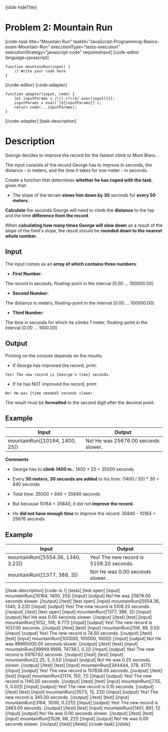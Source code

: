 [slide hideTitle]
# Problem 2: Mountain Run

[code-task title="Mountain Run" taskId="JavaScript-Programming-Basics-exam-Mountain-Run" executionType="tests-execution" executionStrategy="javascript-code" requiresInput]
[code-editor language=javascript]
```
function mountainRun(input) {
	// Write your code here
}
```
[/code-editor]
[code-adapter]
```
function adapter(input, code) {
    let inputParams = /\((.+)\)$/.exec(input)[1];
    inputParams = eval(`[${inputParams}]`);
    return code(...inputParams);
}
```
[/code-adapter]
[task-description]

# Description

George decides to improve the record for the fastest climb to Mont Blanc.

The input consists of the record George has to improve in seconds, the distance - in meters, and the time it takes for one meter - in seconds.

Create a function that determines **whether he has coped with the task**, given that:

- The slope of the terrain **slows him down by 30** seconds for **every 50 meters**.

**Calculate** the seconds George will need to climb the **distance** to the top and the time **difference from the record**.

When **calculating how many times George will slow down** as a result of the slope of the field's slope, the result should be **rounded down to the nearest whole number.**

## Input

The input comes as an **array of which contains three numbers**:

- **First Number:**  

The record in seconds, floating-point  in the interval \[0.00 … 100000.00\]

- **Second Number:** 

The distance in meters, floating-point in the interval \[0.00 … 100000.00\]

- **Third Number:**

The time in seconds for which he climbs 1 meter, floating-point in the interval \[0.00 … 1000.00\]

## Output

Printing on the console depends on the results:

- If George has improved the record, print: 

`Yes! The new record is {George's time} seconds.`

- If he has NOT improved the record, print: 

`No! He was {time needed} seconds slower.` 

The result must be **formatted** to the second digit after the decimal point.

## Example

| **Input** | **Output** |
| --- | --- |
|mountainRun([10164, 1400, 25]) | No! He was 25676.00 seconds slower. |

**Comments**

- George has to **climb 1400 m.**:  1400 \* 25 = 35000 seconds

- Every **50 meters**, **30 seconds are added** to his time: (1400 \/ 50) \* 30 = 840 seconds

- Total time: 35000 \+ 840 = 35840 seconds

- But because 10164 \< 35840, it did not **improve the record.**

- He **did not have enough time** to improve the record: 35840 \- 10164 = 25676 seconds

## Example

| **Input** | **Output** |
| --- | --- |
|mountainRun([5554.36, 1340, 3.23]) | Yes! The new record is 5108.20 seconds. |
|mountainRun([1377, 389, 3])|No! He was 0.00 seconds slower.|

[/task-description]
[code-io /]
[tests]
[test open]
[input]
mountainRun([10164, 1400, 25])
[/input]
[output]
No! He was 25676.00 seconds slower.
[/output]
[/test]
[test open]
[input]
mountainRun([5554.36, 1340, 3.23])
[/input]
[output]
Yes! The new record is 5108.20 seconds.
[/output]
[/test]
[test open]
[input]
mountainRun([1377, 389, 3])
[/input]
[output]
No! He was 0.00 seconds slower.
[/output]
[/test]
[test]
[input]
mountainRun([1052, 100, 9.77])
[/input]
[output]
Yes! The new record is 1037.00 seconds.
[/output]
[/test]
[test]
[input]
mountainRun([108, 89, 0.5])
[/input]
[output]
Yes! The new record is 74.50 seconds.
[/output]
[/test]
[test]
[input]
mountainRun([100000, 100000, 1000])
[/input]
[output]
No! He was 99960000.00 seconds slower.
[/output]
[/test]
[test]
[input]
mountainRun([99999.9999, 74738.1, 0.2])
[/input]
[output]
Yes! The new record is 59767.62 seconds.
[/output]
[/test]
[test]
[input]
mountainRun([2.25, 5, 0.5])
[/input]
[output]
No! He was 0.25 seconds slower.
[/output]
[/test]
[test]
[input]
mountainRun([344444, 378, 417])
[/input]
[output]
Yes! The new record is 157836.00 seconds.
[/output]
[/test]
[test]
[input]
mountainRun([1174, 150, 7])
[/input]
[output]
Yes! The new record is 1140.00 seconds.
[/output]
[/test]
[test]
[input]
mountainRun([7.55, 5, 0.02])
[/input]
[output]
Yes! The new record is 0.10 seconds.
[/output]
[/test]
[test]
[input]
mountainRun([357.5, 15, 23])
[/input]
[output]
Yes! The new record is 345.00 seconds.
[/output]
[/test]
[test]
[input]
mountainRun([3164, 3000, 0.221])
[/input]
[output]
Yes! The new record is 2463.00 seconds.
[/output]
[/test]
[test]
[input]
mountainRun([1401, 891, 1])
[/input]
[output]
No! He was 0.00 seconds slower.
[/output]
[/test]
[test]
[input]
mountainRun([1526, 68, 22])
[/input]
[output]
No! He was 0.00 seconds slower.
[/output]
[/test]
[/tests]
[/code-task]
[/slide]